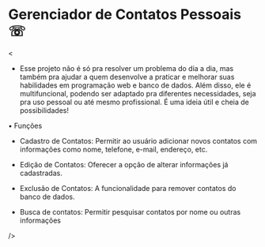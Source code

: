 # Gerenciador de Contatos Pessoais ☏
<

- Esse projeto não é só pra resolver um problema do dia a dia, mas também pra ajudar a quem desenvolve a praticar e melhorar suas habilidades em programação web e banco de dados. Além disso, ele é multifuncional, podendo ser adaptado pra diferentes necessidades, seja pra uso pessoal ou até mesmo profissional. É uma ideia útil e cheia de possibilidades!

• Funções

- Cadastro de Contatos:
Permitir ao usuário adicionar novos contatos com informações como nome, telefone, e-mail, endereço, etc.

- Edição de Contatos:
Oferecer a opção de alterar informações já cadastradas.

- Exclusão de Contatos:
A funcionalidade para remover contatos do banco de dados.

- Busca de contatos:
Permitir pesquisar contatos por nome ou outras informações

/>
